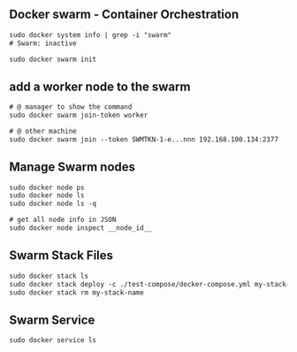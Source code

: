 ## Docker swarm - Container Orchestration


```txt
sudo docker system info | grep -i "swarm"
# Swarm: inactive

sudo docker swarm init
```


## add a worker node to the swarm
```txt
# @ manager to show the command
sudo docker swarm join-token worker

# @ other machine
sudo docker swarm join --token SWMTKN-1-e...nnn 192.168.100.134:2377
```


## Manage Swarm nodes
```txt
sudo docker node ps
sudo docker node ls
sudo docker node ls -q

# get all node info in JSON
sudo docker node inspect __node_id__
```


## Swarm Stack Files
```txt
sudo docker stack ls
sudo docker stack deploy -c ./test-compose/docker-compose.yml my-stack-name
sudo docker stack rm my-stack-name
```



## Swarm Service
```txt
sudo docker service ls
```

